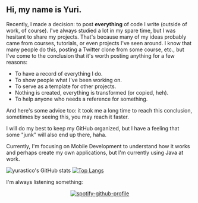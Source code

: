 ## Hi, my name is Yuri.

Recently, I made a decision: to post **everything** of code I write (outside of work, of course). I've always studied a lot in my spare time, but I was hesitant to share my projects. That's because many of my ideas probably came from courses, tutorials, or even projects I've seen around. I know that many people do this, posting a Twitter clone from some course, etc., but I've come to the conclusion that it's worth posting anything for a few reasons:

- To have a record of everything I do.
- To show people what I've been working on.
- To serve as a template for other projects.
- Nothing is created, everything is transformed (or copied, heh).
- To help anyone who needs a reference for something.

And here's some advice too: it took me a long time to reach this conclusion, sometimes by seeing this, you may reach it faster.

I will do my best to keep my GitHub organized, but I have a feeling that some "junk" will also end up there, haha.

Currently, I'm focusing on Mobile Development to understand how it works and perhaps create my own applications, but I'm currently using Java at work.



![yurastico's GitHub stats](https://github-readme-stats.vercel.app/api?username=yurastico&show_icons=true&theme=radical&hide_rank=true)
[![Top Langs](https://github-readme-stats.vercel.app/api/top-langs/?username=yurastico&layout=compact&theme=radical&bg_color=30,0d0d0d,191919&title_color=fff&text_color=fff&icon_color=79ff97)](https://github.com/anuraghazra/github-readme-stats)

I'm always listening something:
&nbsp;<div align="center">
[![spotify-github-profile](https://spotify-github-profile.vercel.app/api/view?uid=yurikebrador&cover_image=true&theme=novatorem&show_offline=false&background_color=121212&interchange=true&bar_color=53b14f&bar_color_cover=false)](https://spotify-github-profile.vercel.app/api/view?uid=yurikebrador&redirect=true)
</div>

